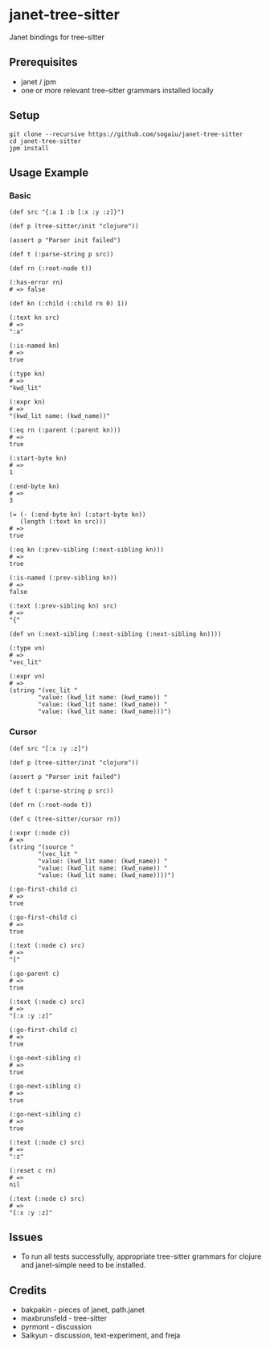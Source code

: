 # janet-tree-sitter

Janet bindings for tree-sitter

## Prerequisites

* janet / jpm
* one or more relevant tree-sitter grammars installed locally

## Setup

```
git clone --recursive https://github.com/sogaiu/janet-tree-sitter
cd janet-tree-sitter
jpm install
```

## Usage Example

### Basic

```janet
(def src "{:a 1 :b [:x :y :z]}")

(def p (tree-sitter/init "clojure"))

(assert p "Parser init failed")

(def t (:parse-string p src))

(def rn (:root-node t))

(:has-error rn)
# => false

(def kn (:child (:child rn 0) 1))

(:text kn src)
# =>
":a"

(:is-named kn)
# =>
true

(:type kn)
# =>
"kwd_lit"

(:expr kn)
# =>
"(kwd_lit name: (kwd_name))"

(:eq rn (:parent (:parent kn)))
# =>
true

(:start-byte kn)
# =>
1

(:end-byte kn)
# =>
3

(= (- (:end-byte kn) (:start-byte kn))
   (length (:text kn src)))
# =>
true

(:eq kn (:prev-sibling (:next-sibling kn)))
# =>
true

(:is-named (:prev-sibling kn))
# =>
false

(:text (:prev-sibling kn) src)
# =>
"{"

(def vn (:next-sibling (:next-sibling (:next-sibling kn))))

(:type vn)
# =>
"vec_lit"

(:expr vn)
# =>
(string "(vec_lit "
        "value: (kwd_lit name: (kwd_name)) "
        "value: (kwd_lit name: (kwd_name)) "
        "value: (kwd_lit name: (kwd_name)))")
```

### Cursor

```janet
(def src "[:x :y :z]")

(def p (tree-sitter/init "clojure"))

(assert p "Parser init failed")

(def t (:parse-string p src))

(def rn (:root-node t))

(def c (tree-sitter/cursor rn))

(:expr (:node c))
# =>
(string "(source "
        "(vec_lit "
        "value: (kwd_lit name: (kwd_name)) "
        "value: (kwd_lit name: (kwd_name)) "
        "value: (kwd_lit name: (kwd_name))))")

(:go-first-child c)
# =>
true

(:go-first-child c)
# =>
true

(:text (:node c) src)
# =>
"["

(:go-parent c)
# =>
true

(:text (:node c) src)
# =>
"[:x :y :z]"

(:go-first-child c)
# =>
true

(:go-next-sibling c)
# =>
true

(:go-next-sibling c)
# =>
true

(:go-next-sibling c)
# =>
true

(:text (:node c) src)
# =>
":z"

(:reset c rn)
# =>
nil

(:text (:node c) src)
# =>
"[:x :y :z]"
```

## Issues

* To run all tests successfully, appropriate tree-sitter grammars for
  clojure and janet-simple need to be installed.

## Credits

* bakpakin - pieces of janet, path.janet
* maxbrunsfeld - tree-sitter
* pyrmont - discussion
* Saikyun - discussion, text-experiment, and freja

